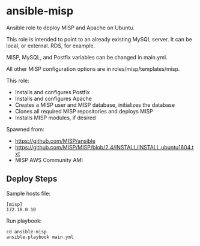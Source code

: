 # ansible-misp
Ansible role to deploy MISP and Apache on Ubuntu.

This role is intended to point to an already existing MySQL server. It can be local, or external. RDS, for example.

MISP, MySQL, and Postfix variables can be changed in main.yml.

All other MISP configuration options are in roles/misp/templates/misp.

This role:
* Installs and configures Postfix
* Installs and configures Apache
* Creates a MISP user and MISP database, initializes the database
* Clones all required MISP repositories and deploys MISP
* Installs MISP modules, if desired

Spawned from:
* https://github.com/MISP/ansible
* https://github.com/MISP/MISP/blob/2.4/INSTALL/INSTALL.ubuntu1604.txt
* MISP AWS Community AMI

## Deploy Steps

Sample hosts file:
```
[misp]
172.18.0.10
```

Run playbook:
```
cd ansible-misp
ansible-playbook main.yml
```
